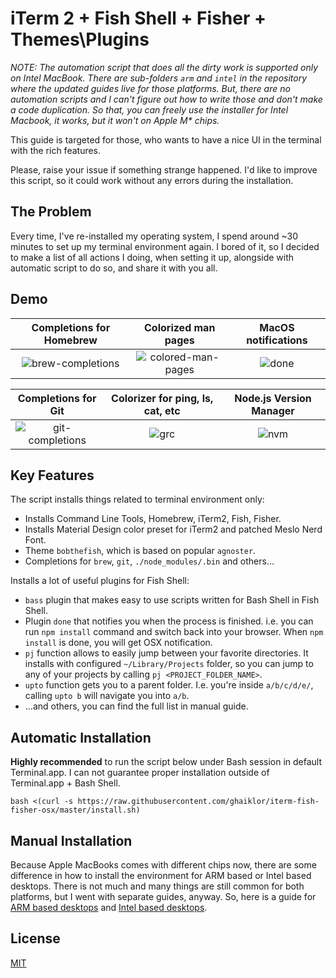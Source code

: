# iTerm 2 + Fish Shell + Fisher + Themes\Plugins

_NOTE: The automation script that does all the dirty work is supported only on Intel MacBook. There are sub-folders `arm` and `intel` in the repository where the updated guides live for those platforms. But, there are no automation scripts and I can't figure out how to write those and don't make a code duplication. So that, you can freely use the installer for Intel Macbook, it works, but it won't on Apple M* chips._

This guide is targeted for those, who wants to have a nice UI in the terminal with the rich features.

Please, raise your issue if something strange happened.
I'd like to improve this script, so it could work without any errors during the installation.

## The Problem

Every time, I've re-installed my operating system, I spend around ~30 minutes to set up my terminal environment again.
I bored of it, so I decided to make a list of all actions I doing, when setting it up, alongside with automatic script to do so, and share it with you all.

## Demo

| Completions for Homebrew |   Colorized man pages   | MacOS notifications |
| :----------------------: | :---------------------: | :-----------------: |
|  ![brew-completions][1]  | ![colored-man-pages][2] |     ![done][3]      |

|  Completions for Git  | Colorizer for ping, ls, cat, etc | Node.js Version Manager |
| :-------------------: | :------------------------------: | :---------------------: |
| ![git-completions][4] |            ![grc][5]             |        ![nvm][6]        |

## Key Features

The script installs things related to terminal environment only:

- Installs Command Line Tools, Homebrew, iTerm2, Fish, Fisher.
- Installs Material Design color preset for iTerm2 and patched Meslo Nerd Font.
- Theme `bobthefish`, which is based on popular `agnoster`.
- Completions for `brew`, `git`, `./node_modules/.bin` and others...

Installs a lot of useful plugins for Fish Shell:

- `bass` plugin that makes easy to use scripts written for Bash Shell in Fish Shell.
- Plugin `done` that notifies you when the process is finished. i.e. you can run `npm install` command and switch back into your browser. When `npm install` is done, you will get OSX notification.
- `pj` function allows to easily jump between your favorite directories. It installs with configured `~/Library/Projects` folder, so you can jump to any of your projects by calling `pj <PROJECT_FOLDER_NAME>`.
- `upto` function gets you to a parent folder. I.e. you're inside `a/b/c/d/e/`, calling `upto b` will navigate you into `a/b`.
- ...and others, you can find the full list in manual guide.

## Automatic Installation

__Highly recommended__ to run the script below under Bash session in default Terminal.app.
I can not guarantee proper installation outside of Terminal.app + Bash Shell.

```shell
bash <(curl -s https://raw.githubusercontent.com/ghaiklor/iterm-fish-fisher-osx/master/install.sh)
```

## Manual Installation

Because Apple MacBooks comes with different chips now, there are some difference in how to install the environment for ARM based or Intel based desktops.
There is not much and many things are still common for both platforms, but I went with separate guides, anyway.
So, here is a guide for [ARM based desktops](./arm/README.md) and [Intel based desktops](./intel/README.md).

## License

[MIT](./LICENSE)

[1]: https://user-images.githubusercontent.com/3625244/122667804-66e15680-d1bd-11eb-834c-a58fb32d95ad.gif
[2]: https://user-images.githubusercontent.com/3625244/122667807-6ba60a80-d1bd-11eb-9b08-859fe6fd2504.gif
[3]: https://user-images.githubusercontent.com/3625244/122667812-6d6fce00-d1bd-11eb-8073-d92e6e2d82d5.gif
[4]: https://user-images.githubusercontent.com/3625244/122667813-6e086480-d1bd-11eb-9d98-cf7f286e70ea.gif
[5]: https://user-images.githubusercontent.com/3625244/122667814-6ea0fb00-d1bd-11eb-991f-0a6c0db81aeb.gif
[6]: https://user-images.githubusercontent.com/3625244/122667815-6ea0fb00-d1bd-11eb-95b1-59aead1dde7c.gif
